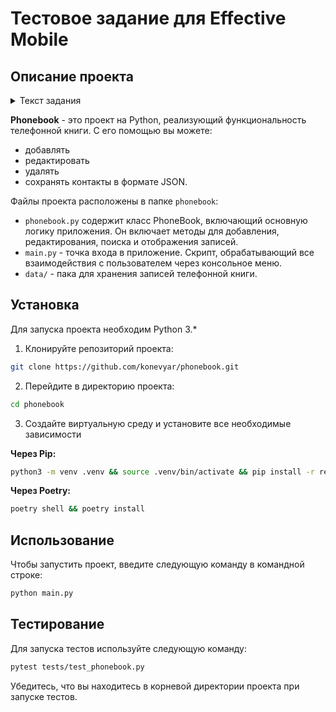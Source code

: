 # Тестовое задание для Effective Mobile

## Описание проекта

<details>
    <summary>Текст задания</summary>

    Реализовать телефонный справочник со следующими возможностями:
    1. Вывод постранично записей из справочника на экран
    2. Добавление новой записи в справочник
    3. Возможность редактирования записей в справочнике
    4. Поиск записей по одной или нескольким характеристикам
    Требования к программе:
    1. Реализация интерфейса через консоль (без веб- или графического интерфейса)
    2. Хранение данных должно быть организовано в виде текстового файла, формат которого придумывает сам программист
    3. В справочнике хранится следующая информация: фамилия, имя, отчество, название организации, телефон рабочий, телефон личный (сотовый)
    Плюсом будет:
    1. аннотирование функций и переменных
    2. документирование функций
    3. подробно описанный функционал программы
    4. размещение готовой программы и примера файла с данными на github
</details>

**Phonebook** - это проект на Python, реализующий функциональность телефонной книги. С его помощью вы можете:
- добавлять
- редактировать
- удалять
- сохранять контакты в формате JSON.

Файлы проекта расположены в папке `phonebook`:
- `phonebook.py` содержит класс PhoneBook, включающий основную логику приложения. Он включает методы для добавления, редактирования, поиска и отображения записей.
- `main.py` - точка входа в приложение. Скрипт, обрабатывающий все взаимодействия с пользователем через консольное меню.
- `data/` - пака для хранения записей телефонной книги.

## Установка

Для запуска проекта необходим Python 3.*

1. Клонируйте репозиторий проекта:

```bash
git clone https://github.com/konevyar/phonebook.git
```

2. Перейдите в директорию проекта:

```bash
cd phonebook
```

3. Создайте виртуальную среду и установите все необходимые зависимости

**Через Pip:**
```bash
python3 -m venv .venv && source .venv/bin/activate && pip install -r requirements.txt
```

**Через Poetry:**

```bash
poetry shell && poetry install
```

## Использование

Чтобы запустить проект, введите следующую команду в командной строке:

```bash
python main.py
```

## Тестирование

Для запуска тестов используйте следующую команду:

```bash
pytest tests/test_phonebook.py
```

Убедитесь, что вы находитесь в корневой директории проекта при запуске тестов.
